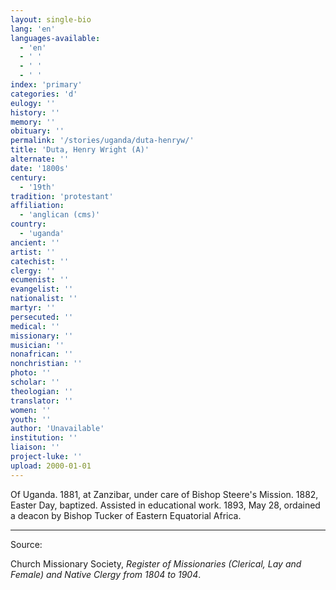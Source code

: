 ```yaml
---
layout: single-bio
lang: 'en'
languages-available:
  - 'en'
  - ' '
  - ' '
  - ' '
index: 'primary'
categories: 'd'
eulogy: ''
history: ''
memory: ''
obituary: ''
permalink: '/stories/uganda/duta-henryw/'
title: 'Duta, Henry Wright (A)'
alternate: ''
date: '1800s'
century:
  - '19th'
tradition: 'protestant'
affiliation:
  - 'anglican (cms)'
country:
  - 'uganda'
ancient: ''
artist: ''
catechist: ''
clergy: ''
ecumenist: ''
evangelist: ''
nationalist: ''
martyr: ''
persecuted: ''
medical: ''
missionary: ''
musician: ''
nonafrican: ''
nonchristian: ''
photo: ''
scholar: ''
theologian: ''
translator: ''
women: ''
youth: ''
author: 'Unavailable'
institution: ''
liaison: ''
project-luke: ''
upload: 2000-01-01
---
```



Of Uganda.  1881, at Zanzibar, under care of Bishop Steere's Mission.  1882, Easter Day, baptized.  Assisted in educational work.  1893, May 28, ordained a deacon by Bishop Tucker of Eastern Equatorial Africa.



---

Source:

Church Missionary Society, *Register of Missionaries (Clerical, Lay and Female) and Native Clergy from 1804 to 1904*.